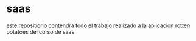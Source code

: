 saas
====

este repositiorio contendra todo el trabajo realizado a la aplicacion rotten potatoes del curso de saas